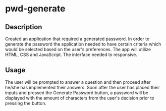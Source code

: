 # pwd-generate

## Description

 Created an application that required a generated password. In order to generate the password the application needed to have certain criteria which would be selected based on the user's preferences. The app will utilize HTML, CSS and JavaScript. The interface needed to responsive. 

 ## Usage 
  The user will be prompted to answer a question and then proceed after he/she has implemented their answers. Soon after the user has placed their inputs and pressed the Generate Password button, a password will be displayed with the amount of characters from the user's decision prior to pressing the button.  


